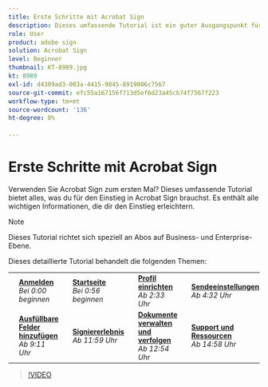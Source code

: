 ```yaml
---
title: Erste Schritte mit Acrobat Sign
description: Dieses umfassende Tutorial ist ein guter Ausgangspunkt für neue Absender in Adobe Sign
role: User
product: adobe sign
solution: Acrobat Sign
level: Beginner
thumbnail: KT-8989.jpg
kt: 8989
exl-id: d4309ad3-003a-4415-9845-8919006c7567
source-git-commit: efc55a167156f713d5ef6d23a45cb74f7567f223
workflow-type: tm+mt
source-wordcount: '136'
ht-degree: 0%

---
```


# Erste Schritte mit Acrobat Sign

Verwenden Sie Acrobat Sign zum ersten Mal? Dieses umfassende Tutorial bietet alles, was du für den Einstieg in Acrobat Sign brauchst. Es enthält alle wichtigen Informationen, die dir den Einstieg erleichtern.

>[!NOTE]
>
>Dieses Tutorial richtet sich speziell an Abos auf Business- und Enterprise-Ebene.

Dieses detaillierte Tutorial behandelt die folgenden Themen:

<table style="table-layout:auto">
<tr>
  <td>
    <a href="https://video.tv.adobe.com/v/337151?hidetitle=true">
      <img alt="Bild schnell weiterleiten" src="../assets/Stepforward_18.png" />
    </a>
  </td>
  <td>
     <a href="https://video.tv.adobe.com/v/337151?hidetitle=true"><strong>Anmelden</strong></a>
         <br>
        <em>Bei 0:00 beginnen</em>
    </td>
     <td>
    <a href="https://video.tv.adobe.com/v/337151/?autoplay=true&t=56">
      <img alt="Bild schnell weiterleiten" src="../assets/Stepforward_18.png" />
    </a>
  </td>
  <td>
     <a href="https://video.tv.adobe.com/v/337151/?autoplay=true&t=56"><strong>Startseite</strong></a>
         <br>
        <em>Bei 0:56 beginnen</em>
    </td>
    <td>
    <a href="https://video.tv.adobe.com/v/337151/?autoplay=true&t=153">
      <img alt="Bild schnell weiterleiten" src="../assets/Stepforward_18.png" />
    </a>
  </td>
  <td>
     <a href="https://video.tv.adobe.com/v/337151/?autoplay=true&t=153"><strong>Profil einrichten</strong></a>
        <br>
        <em>Ab 2:33 Uhr</em>
    </td>
    <td>
    <a href="https://video.tv.adobe.com/v/337151/?autoplay=true&t=272">
      <img alt="Bild schnell weiterleiten" src="../assets/Stepforward_18.png" />
    </a>
  </td>
  <td>
     <a href="https://video.tv.adobe.com/v/337151/?autoplay=true&t=272"><strong>Sendeeinstellungen</strong></a>
        <br>
        <em>Ab 4:32 Uhr</em>
    </td>
  </tr>
  <tr>
    <td>
    <a href="https://video.tv.adobe.com/v/337151/?autoplay=true&t=551">
      <img alt="Bild schnell weiterleiten" src="../assets/Stepforward_18.png" />
    </a>
  </td>
  <td>
     <a href="https://video.tv.adobe.com/v/337151/?autoplay=true&t=551"><strong>Ausfüllbare Felder hinzufügen</strong></a>
         <br>
        <em>Ab 9:11 Uhr</em>
    </td>
    <td>
    <a href="https://video.tv.adobe.com/v/337151/?autoplay=true&t=719">
      <img alt="Bild schnell weiterleiten" src="../assets/Stepforward_18.png" />
    </a>
  </td>
  <td>
     <a href="https://video.tv.adobe.com/v/337151/?autoplay=true&t=719"><strong>Signiererlebnis</strong></a>
        <br>
        <em>Ab 11:59 Uhr</em>
    </td>
    <td>
    <a href="https://video.tv.adobe.com/v/337151/?autoplay=true&t=774">
      <img alt="Bild schnell weiterleiten" src="../assets/Stepforward_18.png" />
    </a>
  </td>
  <td>
     <a href="https://video.tv.adobe.com/v/337151/?autoplay=true&t=774"><strong>Dokumente verwalten und verfolgen</strong></a>
        <br>
        <em>Ab 12:54 Uhr</em>
    </td>
    <td>
    <a href="https://video.tv.adobe.com/v/337151/?autoplay=true&t=898">
      <img alt="Bild schnell weiterleiten" src="../assets/Stepforward_18.png" />
    </a>
  </td>
  <td>
     <a href="https://video.tv.adobe.com/v/337151/?autoplay=true&t=898"><strong>Support und Ressourcen</strong></a>
        <br>
        <em>Ab 14:58 Uhr</em>
    </td>
  </tr>
  </table>

>[!VIDEO](https://video.tv.adobe.com/v/337151?hidetitle=true)
